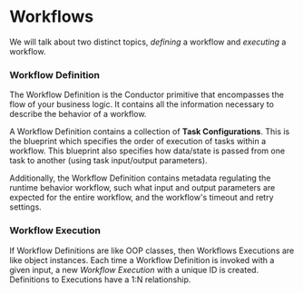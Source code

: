 # Workflows 
We will talk about two distinct topics, *defining* a workflow and *executing* a workflow.

### Workflow Definition
The Workflow Definition is the Conductor primitive that encompasses the flow of your business logic. It contains all the information necessary to describe the behavior of a workflow.

A Workflow Definition contains a collection of **Task Configurations**. This is the blueprint which specifies the order of execution of
tasks within a workflow. This blueprint also specifies how data/state is passed from one task to another (using task input/output parameters).

Additionally, the Workflow Definition contains metadata regulating the runtime behavior workflow, such what input and output parameters are expected for the entire workflow, and the workflow's timeout and retry settings.

### Workflow Execution
If Workflow Definitions are like OOP classes, then Workflows Executions are like object instances. Each time a Workflow Definition is invoked with a given input, a new *Workflow Execution* with a unique ID is created. Definitions to Executions have a 1:N relationship.
